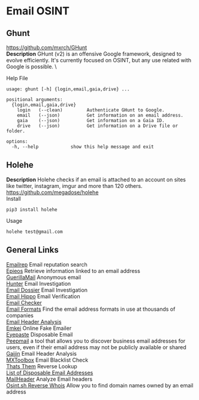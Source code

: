 # Email OSINT

## Ghunt
https://github.com/mxrch/GHunt \
**Description** GHunt (v2) is an offensive Google framework, designed to evolve efficiently.
It's currently focused on OSINT, but any use related with Google is possible. \

Help File
```
usage: ghunt [-h] {login,email,gaia,drive} ...

positional arguments:
  {login,email,gaia,drive}
    login   (--clean)         Authenticate GHunt to Google.
    email   (--json)          Get information on an email address.
    gaia    (--json)          Get information on a Gaia ID.
    drive   (--json)          Get information on a Drive file or folder.

options:
  -h, --help            show this help message and exit
  ```

## Holehe
**Description** Holehe checks if an email is attached to an account on sites like twitter, instagram, imgur and more than 120 others. \
https://github.com/megadose/holehe \
Install
```
pip3 install holehe
```
Usage
```
holehe test@gmail.com
```

  
## General Links
[Emailrep](https://emailrep.io/) Email reputation search \
[Epieos](https://epieos.com) Retrieve information linked to an email address \
[GuerillaMail](https://www.guerrillamail.com) Anonymous email \
[Hunter](https://hunter.io) Email Investigation \
[Email Dossier](https://centralops.net/co/emaildossier.aspx) Email Investigation \
[Email Hippo](https://tools.emailhippo.com/) Email Verification \
[Email Checker](https://email-checker.net/) \
[Email Formats](https://www.email-format.com/) Find the email address formats in use at thousands of companies \
[Email Header Analysis](https://www.iptrackeronline.com/email-header-analysis.php) \
[Emkei](https://emkei.cz) Online Fake Emailer \
[Eyepaste](https://www.eyepaste.com) Disposable Email \
[Peepmail](https://samy.pl/peepmail) a tool that allows you to discover business email addresses for users, even if their email address may not be publicly available or shared \
[Gaijin](https://www.gaijin.at/en/tools/e-mail-header-analyzer) Email Header Analysis \
[MXToolbox](https://mxtoolbox.com/blacklists.aspx) Email Blacklist Check \
[Thats Them](https://thatsthem.com/reverse-email-lookup) Reverse Lookup \
[List of Disposable Email Addresses](https://github.com/disposable-email-domains/disposable-email-domains/blob/master/disposable_email_blocklist.conf) \
[MailHeader](https://mailheader.org/) Analyze Email headers \
[Osint.sh Reverse Whois](https://osint.sh/reversewhois/) Allow you to find domain names owned by an email address
